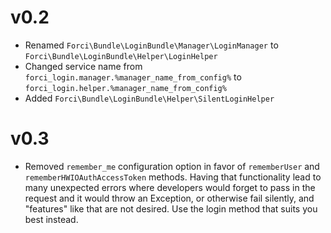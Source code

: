 # v0.2

- Renamed `Forci\Bundle\LoginBundle\Manager\LoginManager` to `Forci\Bundle\LoginBundle\Helper\LoginHelper`
- Changed service name from `forci_login.manager.%manager_name_from_config%` to `forci_login.helper.%manager_name_from_config%`
- Added `Forci\Bundle\LoginBundle\Helper\SilentLoginHelper`

# v0.3 

- Removed `remember_me` configuration option in favor of `rememberUser` and `rememberHWIOAuthAccessToken` methods. Having that functionality lead to many unexpected errors where developers would forget to pass in the request and it would throw an Exception, or otherwise fail silently, and "features" like that are not desired. Use the login method that suits you best instead.
